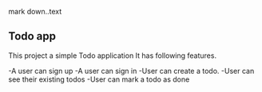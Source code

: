 mark down..text
## Todo app

This project a simple Todo application
It has following features.

  -A user can sign up
  -A user can sign in
  -User can create a todo.
  -User can see their existing todos
  -User can mark a todo as done